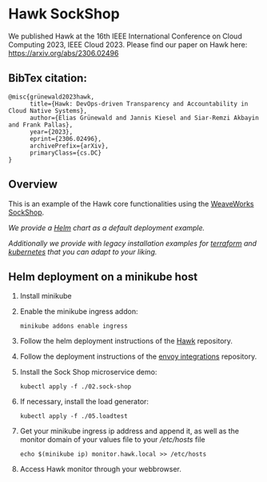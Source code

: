 # Hawk SockShop

We published Hawk at the 16th IEEE International Conference on Cloud Computing 2023, IEEE Cloud 2023.
Please find our paper on Hawk here: https://arxiv.org/abs/2306.02496

## BibTex citation:
```
@misc{grünewald2023hawk,
      title={Hawk: DevOps-driven Transparency and Accountability in Cloud Native Systems}, 
      author={Elias Grünewald and Jannis Kiesel and Siar-Remzi Akbayin and Frank Pallas},
      year={2023},
      eprint={2306.02496},
      archivePrefix={arXiv},
      primaryClass={cs.DC}
}
```
## Overview

This is an example of the Hawk core functionalities using the [WeaveWorks SockShop](https://github.com/microservices-demo/microservices-demo).

_We provide a [Helm](#Helm-install) chart as a default deployment example._

_Additionally we provide with legacy installation examples for [terraform](DEPLOYMENT.md#terraform-install) and [kubernetes](DEPLOYMENT.md#kubernetes-install) that you can adapt to your liking._

## Helm deployment on a minikube host

1. Install minikube
2. Enable the minikube ingress addon:
    
    ```minikube addons enable ingress```

3. Follow the helm deployment instructions of the [Hawk](./hawk/README.md#deployment-through-helm) repository.
4. Follow the deployment instructions of the [envoy integrations](./hawk-envoy-plugin/README.md#deployment-through-helm) repository. 
5. Install the Sock Shop microservice demo:

    ```kubectl apply -f ./02.sock-shop```
6. If necessary, install the load generator:

    ```kubectl apply -f ./05.loadtest```
7. Get your minikube ingress ip address and append it, as well as the monitor domain of your values file to your _/etc/hosts_ file

    ```echo $(minikube ip) monitor.hawk.local >> /etc/hosts```

8. Access Hawk monitor through your webbrowser.